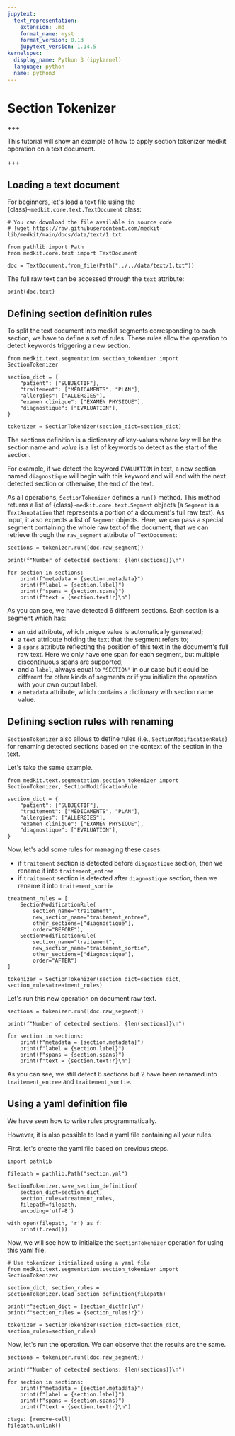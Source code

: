 ```yaml
---
jupytext:
  text_representation:
    extension: .md
    format_name: myst
    format_version: 0.13
    jupytext_version: 1.14.5
kernelspec:
  display_name: Python 3 (ipykernel)
  language: python
  name: python3
---
```



# Section Tokenizer

+++

This tutorial will show an example of how to apply section tokenizer medkit operation on a text document.

+++

## Loading a text document

For beginners, let's load a text file using the {class}`~medkit.core.text.TextDocument` class:


```{code-cell} ipython3
# You can download the file available in source code
# !wget https://raw.githubusercontent.com/medkit-lib/medkit/main/docs/data/text/1.txt

from pathlib import Path
from medkit.core.text import TextDocument

doc = TextDocument.from_file(Path("../../data/text/1.txt"))
```

The full raw text can be accessed through the `text` attribute:


```{code-cell} ipython3
print(doc.text)
```

## Defining section definition rules

To split the text document into medkit segments corresponding to each section, we have to define a set of rules. 
These rules allow the operation to detect keywords triggering a new section.


```{code-cell} ipython3
from medkit.text.segmentation.section_tokenizer import SectionTokenizer

section_dict = {
    "patient": ["SUBJECTIF"],
    "traitement": ["MÉDICAMENTS", "PLAN"],
    "allergies": ["ALLERGIES"],
    "examen clinique": ["EXAMEN PHYSIQUE"],
    "diagnostique": ["EVALUATION"],
}

tokenizer = SectionTokenizer(section_dict=section_dict)
```

The sections definition is a dictionary of key-values where *key* will be the section name and *value* is a list of keywords to detect as the start of the section.

For example, if we detect the keyword `EVALUATION` in text, a new section named `diagnostique` will begin with this keyword and will end with the next detected section or otherwise, the end of the text.

As all operations, `SectionTokenizer` defines a `run()` method. This method returns a list of {class}`~medkit.core.text.Segment` objects (a `Segment` is a
`TextAnnotation` that represents a portion of a document's full raw text). 
As input, it also expects a list of `Segment` objects. Here, we can pass a special segment containing the whole raw text of the document, that we can retrieve through the `raw_segment` attribute of `TextDocument`:


```{code-cell} ipython3
sections = tokenizer.run([doc.raw_segment])

print(f"Number of detected sections: {len(sections)}\n")

for section in sections:
    print(f"metadata = {section.metadata}")
    print(f"label = {section.label}")
    print(f"spans = {section.spans}")
    print(f"text = {section.text!r}\n")
```

As you can see, we have detected 6 different sections.
Each section is a segment which has:
 - an `uid` attribute, which unique value is automatically generated;
 - a `text` attribute holding the text that the segment refers to;
 - a `spans` attribute reflecting the position of this text in the document's
   full raw text. Here we only have one span for each segment, but multiple
   discontinuous spans are supported;
 - and a `label`, always equal to `"SECTION"` in our case but it could be
   different for other kinds of segments or if you initialize the operation with your own output label.
 - a `metadata` attribute, which contains a dictionary with section name value.

## Defining section rules with renaming

`SectionTokenizer` also allows to define rules (i.e., `SectionModificationRule`) for renaming detected sections based on the context of the section in the text.

Let's take the same example.


```{code-cell} ipython3
from medkit.text.segmentation.section_tokenizer import SectionTokenizer, SectionModificationRule

section_dict = {
    "patient": ["SUBJECTIF"],
    "traitement": ["MÉDICAMENTS", "PLAN"],
    "allergies": ["ALLERGIES"],
    "examen clinique": ["EXAMEN PHYSIQUE"],
    "diagnostique": ["EVALUATION"],
}
```

Now, let's add some rules for managing these cases:
- if `traitement` section is detected before `diagnostique` section, then we rename it into `traitement_entree`
- if `traitement` section is detected after `diagnostique` section, then we rename it into `traitement_sortie`


```{code-cell} ipython3
treatment_rules = [
    SectionModificationRule(
        section_name="traitement",
        new_section_name="traitement_entree",
        other_sections=["diagnostique"],
        order="BEFORE"),
    SectionModificationRule(
        section_name="traitement",
        new_section_name="traitement_sortie",
        other_sections=["diagnostique"],
        order="AFTER")
]

tokenizer = SectionTokenizer(section_dict=section_dict, section_rules=treatment_rules)
```

Let's run this new operation on document raw text.


```{code-cell} ipython3
sections = tokenizer.run([doc.raw_segment])

print(f"Number of detected sections: {len(sections)}\n")

for section in sections:
    print(f"metadata = {section.metadata}")
    print(f"label = {section.label}")
    print(f"spans = {section.spans}")
    print(f"text = {section.text!r}\n")
```

As you can see, we still detect 6 sections but 2 have been renamed into `traitement_entree` and `traitement_sortie`.

## Using a yaml definition file

We have seen how to write rules programmatically. 

However, it is also possible to load a yaml file containing all your rules.

First, let's create the yaml file based on previous steps.


```{code-cell} ipython3
import pathlib

filepath = pathlib.Path("section.yml")

SectionTokenizer.save_section_definition(
    section_dict=section_dict, 
    section_rules=treatment_rules,
    filepath=filepath,
    encoding='utf-8')

with open(filepath, 'r') as f:
    print(f.read())
```

Now, we will see how to initialize the `SectionTokenizer` operation for using this yaml file.


```{code-cell} ipython3
# Use tokenizer initialized using a yaml file
from medkit.text.segmentation.section_tokenizer import SectionTokenizer

section_dict, section_rules = SectionTokenizer.load_section_definition(filepath)

print(f"section_dict = {section_dict!r}\n")
print(f"section_rules = {section_rules!r}")

tokenizer = SectionTokenizer(section_dict=section_dict, section_rules=section_rules)
```

Now, let's run the operation. We can observe that the results are the same.


```{code-cell} ipython3
sections = tokenizer.run([doc.raw_segment])

print(f"Number of detected sections: {len(sections)}\n")

for section in sections:
    print(f"metadata = {section.metadata}")
    print(f"label = {section.label}")
    print(f"spans = {section.spans}")
    print(f"text = {section.text!r}\n")
```

```{code-cell} ipython3
:tags: [remove-cell]
filepath.unlink()
```
